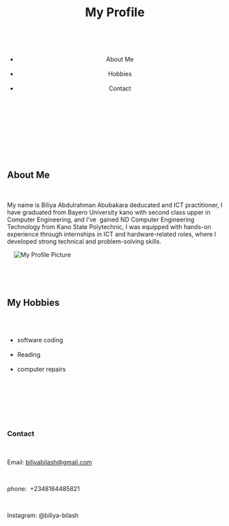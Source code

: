<!DOCTYPE html>
<html lang="en">
<head>
<meta charset="UTF-8">
<title>My Profile</title>
</head>
<body>

<!-- Header Section -->
<header>
  <h1>My Profile</h1>
  <nav>
    <ul>
        <li>About Me</li>
        <li>Hobbies</li>
        <li>Contact</li>
    </ul>
  </nav>
</header>

  <!-- Bio Section -->
  <section>
    <h2>About Me</h2>
    <p>My name is Biliya Abdulrahman Abubakara deducated and ICT practitioner, I have graduated from Bayero University kano with second class upper in Computer Engineering, and I’ve  gained ND Computer Engineering Technology from Kano State Polytechnic, I was equipped with hands-on experience through internships in ICT and hardware-related roles, where I developed strong technical and problem-solving skills. </p>
    
    <img src="profile-image.JPG"
    alt="My Profile Picture">
  </section>

  <!-- Hobbies Section -->
  <section>
    <h2>My Hobbies</h2>
    <ul>
        <li>software coding</li>
        <li>Reading </li>
        <li>computer repairs</li>
    </ul>
  </section>

  <!-- Footer Section -->
  <footer>
    <h3>Contact</h3>
    <p>Email: biliyabilash@gmail.com</p>
    <p>phone:  +2348164485821</p>
    <p>Instagram: @biliya-bilash</p>

  </footer>

</body>
</html>

